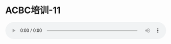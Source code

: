 # ACBC培训-11

<audio style="width: 100%;" preload="false" controls controlslist="nodownload"><source src="//cdn.simai.ml/audio/mp3/old/12149.mp3" type="audio/mpeg">Your browser does not support the audio element.</audio>


